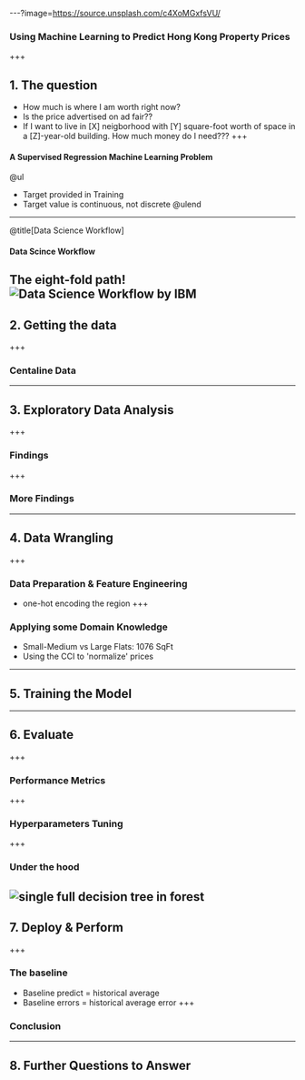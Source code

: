 ---?image=https://source.unsplash.com/c4XoMGxfsVU/
### Using Machine Learning to Predict Hong Kong Property Prices
+++
## 1. The question
* How much is where I am worth right now?  
* Is the price advertised on ad fair??
* If I want to live in [X] neigborhood with [Y] square-foot worth of space in a [Z]-year-old building. How much money do I need???
+++
#### A Supervised Regression Machine Learning Problem
@ul
* Target provided in Training
* Target value is continuous, not discrete
@ulend
---
@title[Data Science Workflow]
#### Data Scince Workflow
The eight-fold path!
![Data Science Workflow by IBM](https://developer.ibm.com/dwblog/wp-content/uploads/sites/73/WatsonExplorer-DSX-p1-768x511.png)
---
## 2. Getting the data
+++
### Centaline Data
---
## 3. Exploratory Data Analysis
+++
### Findings
+++
### More Findings
---
## 4. Data Wrangling
+++
### Data Preparation & Feature Engineering
* one-hot encoding the region
+++
### Applying some Domain Knowledge
* Small-Medium vs Large Flats: 1076 SqFt
* Using the CCI to 'normalize' prices
---
## 5. Training the Model
---
## 6. Evaluate
+++
### Performance Metrics
+++
### Hyperparameters Tuning
+++
### Under the hood
![single full decision tree in forest](data/tree.png)
---
## 7. Deploy & Perform
+++
### The baseline
* Baseline predict = historical average
* Baseline errors = historical average error
+++
### Conclusion

---
## 8. Further Questions to Answer
